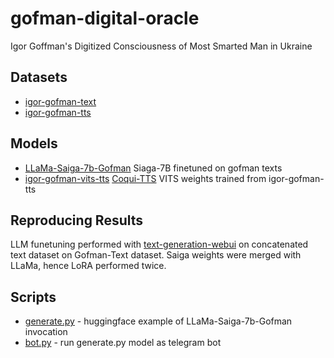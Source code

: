 # gofman-digital-oracle

Igor Goffman's Digitized Consciousness of Most Smarted Man in Ukraine

## Datasets

- [igor-gofman-text](https://huggingface.co/datasets/cwiz/igor-gofman-text/tree/main)
- [igor-gofman-tts](https://huggingface.co/datasets/cwiz/igor-gofman-tts)

## Models

- [LLaMa-Saiga-7b-Gofman](https://huggingface.co/cwiz/llama-saiga-7b-gofman) Siaga-7B finetuned on gofman texts
- [igor-gofman-vits-tts](https://huggingface.co/cwiz/igor-gofman-vits-tts) [Coqui-TTS](https://github.com/coqui-ai/TTS) VITS weights trained from igor-gofman-tts

## Reproducing Results

LLM funetuning performed with [text-generation-webui](https://github.com/oobabooga/text-generation-webui) on concatenated text dataset on Gofman-Text dataset. Saiga weights were merged with LLaMa, hence LoRA performed twice.

## Scripts

- [generate.py](generate.py) - huggingface example of LLaMa-Saiga-7b-Gofman invocation
- [bot.py](bot.py) - run generate.py model as telegram bot
